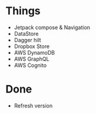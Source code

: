 # Things

- Jetpack compose & Navigation
- DataStore
- Dagger hilt
- Dropbox Store
- AWS DynamoDB
- AWS GraphQL
- AWS Cognito

# Done

- Refresh version

